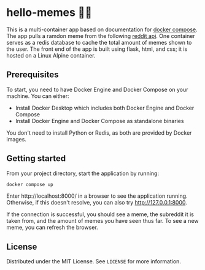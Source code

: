 # hello-memes 🐱‍🐉
This is a multi-container app based on documentation for [docker compose](https://docs.docker.com/compose/gettingstarted/). The app pulls a ramdon meme from the following [reddit api](https://github.com/D3vd/Meme_Api). One container serves as a redis database to cache the total amount of memes shown to the user. The front end of the app is built using flask, html, and css; it is hosted on a Linux Alpine container.

## Prerequisites
To start, you need to have Docker Engine and Docker Compose on your machine. You can either:
* Install Docker Desktop which includes both Docker Engine and Docker Compose
* Install Docker Engine and Docker Compose as standalone binaries

You don't need to install Python or Redis, as both are provided by Docker images.

## Getting started
From your project directory, start the application by running:
```sh
docker compose up
```

Enter http://localhost:8000/ in a browser to see the application running. Otherwise, if this doesn't resolve, you can also try http://127.0.0.1:8000.

If the connection is successful, you should see a meme, the subreddit it is taken from, and the amount of memes you have seen thus far. To see a new meme, you can refresh the browser.

## License
Distributed under the MIT License. See `LICENSE` for more information.